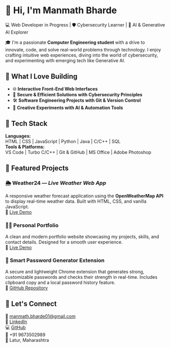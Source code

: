 # 👋 Hi, I'm **Manmath Bharde**  
💻 Web Developer in Progress | 🛡️ Cybersecurity Learner | 🤖 AI & Generative AI Explorer  

🎓 I'm a passionate **Computer Engineering student** with a drive to innovate, code, and solve real-world problems through technology. I enjoy crafting intuitive web experiences, diving into the world of cybersecurity, and experimenting with emerging tech like Generative AI.

## 🚀 What I Love Building
- 🌐 **Interactive Front-End Web Interfaces**
- 🔐 **Secure & Efficient Solutions with Cybersecurity Principles**
- 🛠️ **Software Engineering Projects with Git & Version Control**
- 🤖 **Creative Experiments with AI & Automation Tools**

## 🧰 Tech Stack

**Languages:**  
HTML | CSS | JavaScript | Python | Java | C/C++ | SQL   
**Tools & Platforms:**  
VS Code | Turbo C/C++ | Git & GitHub | MS Office | Adobe Photoshop 

## 💼 Featured Projects

### 🌦️ Weather24 — *Live Weather Web App*  
A responsive weather forecast application using the **OpenWeatherMap API** to display real-time weather data. Built with HTML, CSS, and vanilla JavaScript.  
🔗 [Live Demo](https://manu-char.github.io/Weather24/)

### 🧑‍💻 Personal Portfolio  
A clean and modern portfolio website showcasing my projects, skills, and contact details. Designed for a smooth user experience.  
🔗 [Live Demo](https://manu-char.github.io/MyPortfolio/)

### 🔐 Smart Password Generator Extension  
A secure and lightweight Chrome extension that generates strong, customizable passwords and checks their strength in real-time. Includes clipboard copy and a local password history feature.  
🔗 [GitHub Repository](https://github.com/manu-Char/smart-password-generator-extension)

## 🤝 Let's Connect

📧 [manmath.bharde01@gmail.com](mailto:manmath.bharde01@gmail.com)  
💼 [LinkedIn](https://www.linkedin.com/in/manmath-bharde-1a406b35a/)  
💻 [GitHub](https://github.com/manu-Char)  
📱 +91 9673502989  
📍 Latur, Maharashtra  
